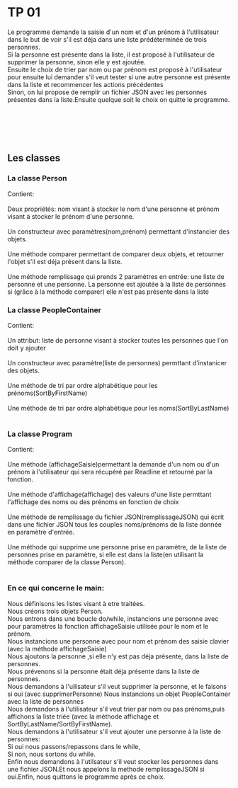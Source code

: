 ﻿# TP 01

<p>Le programme demande la saisie d'un nom et d'un prénom à l'utilisateur dans le but de voir s'il est déja dans une liste prédéterminée de trois personnes.<br>
Si la personne est présente dans la liste, il est proposé à l'utilisateur de supprimer la personne, sinon elle y est ajoutée.<br>
Ensuite le choix de trier par nom ou par prénom est proposé à l'utilisateur pour ensuite lui demander s'il veut tester si une autre personne est présente dans la liste
et recommencer les actions précédentes<br>
Sinon, on lui propose de remplir un fichier JSON avec les personnes présentes dans la liste.Ensuite quelque soit le choix on quitte le programme.</p>

<br><br><br><br>
## Les classes

### La classe Person

<p>Contient:<br><br>
Deux propriétés: nom visant à stocker le nom d'une personne et prénom visant à stocker le prénom d'une personne.<br><br>
Un constructeur avec paramètres(nom,prénom) permettant d'instancier des objets.<br><br>
Une méthode comparer permettant de comparer deux objets, et retourner l'objet s'il est déja présent dans la liste.<br><br>
Une méthode remplissage qui prends 2 paramètres en entrée: une liste de personne et une personne.
La personne est ajoutée à la liste de personnes si (grâce à la méthode comparer) elle n'est pas présente dans la liste</p>

### La classe PeopleContainer

<p>Contient:<br><br>
Un attribut: liste de personne visant à stocker toutes les personnes que l'on doit y ajouter<br><br>
Un constructeur avec paramètre(liste de personnes) permttant d'instanicer des objets.<br><br>
Une méthode de tri par ordre alphabétique pour les prénoms(SortByFirstName) <br><br>
Une méthode de tri par ordre alphabétique pour les noms(SortByLastName) <br><br></p>

### La classe Program

<p>Contient:<br><br>
Une méthode (affichageSaisie)permettant la demande d'un nom ou d'un prénom à l'utilisateur qui sera récupéré par Readline et retourné par la fonction.<br><br>
Une méthode d'affichage(affichage) des valeurs d'une liste permttant l'affichage des noms ou des prénoms en fonction de choix<br><br>
Une méthode de remplissage du fichier JSON(remplissageJSON) qui écrit dans une fichier JSON tous les couples noms/prénoms de la liste donnée en paramètre d'entrée.<br><br>
Une méthode qui supprime une personne prise en paramètre, de la liste de personnes prise en paramètre, si elle est dans la liste(en utilisant la méthode comparer de la classe Person).<br><br>

### En ce qui concerne le main:

<p>Nous définisons les listes visant à etre traitées.<br>
Nous créons trois objets Person.<br>
Nous entrons dans une boucle do/while, instancions une personne avec pour paramètres la fonction affichageSaisie utilisée pour le nom et le prénom.<br>
Nous instancions une personne avec pour nom et prénom des saisie clavier (avec la méthode affichageSaisie)<br>
Nous ajoutons la personne ,si elle n'y est pas déja présente, dans la liste de personnes.<br>
Nous prévenons si la personne était déja présente dans la liste de personnes.<br>
Nous demandons à l'uilisateur s'il veut supprimer la personne, et le faisons si oui (avec supprimerPersonne)
Nous instancions un objet PeopleContainer avec la liste de personnes<br>
Nous demandons à l'utilisateur s'il veut trier par nom ou pas prénoms,puis affichons la liste triée (avec la méthode affichage et SortByLastName/SortByFirstName).<br>
Nous demandons à l'utilisateur s'il veut ajouter une personne à la liste de personnes:<br>
Si oui nous passons/repassons dans le while,<br>
Si non, nous sortons du while.<br>
Enfin nous demandons à l'utilsateur s'il veut stocker les personnes dans une fichier JSON.Et nous appelons la methode remplissageJSON si oui.Enfin, nous quittons le programme après ce choix.













